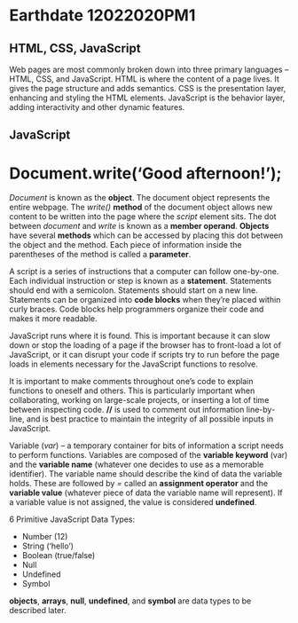 # Earthdate 12022020PM1

## HTML, CSS, JavaScript

Web pages are most commonly broken down into three primary languages – HTML, CSS, and JavaScript. HTML is where the content of a page lives. It gives the page structure and adds semantics. CSS is the presentation layer, enhancing and styling the HTML elements. JavaScript is the behavior layer, adding interactivity and other dynamic features.

## JavaScript

# Document.write(‘Good afternoon!’);

*Document* is known as the **object**. The document object represents the entire webpage. The *write()* **method** of the document object allows new content to be written into the page where the *script* element sits. The dot between *document* and *write* is known as a **member operand**. **Objects** have several **methods** which can be accessed by placing this dot between the object and the method. Each piece of information inside the parentheses of the method is called a **parameter**.

A script is a series of instructions that a computer can follow one-by-one. Each individual instruction or step is known as a **statement**. Statements should end with a semicolon. Statements should start on a new line. Statements can be organized into **code blocks** when they’re placed within curly braces. Code blocks help programmers organize their code and makes it more readable.

JavaScript runs where it is found. This is important because it can slow down or stop the loading of a page if the browser has to front-load a lot of JavaScript, or it can disrupt your code if scripts try to run before the page loads in elements necessary for the JavaScript functions to resolve.

It is important to make comments throughout one’s code to explain functions to oneself and others. This is particularly important when collaborating, working on large-scale projects, or inserting a lot of time between inspecting code. **//** is used to comment out information line-by-line, and is best practice to maintain the integrity of all possible inputs in JavaScript.

Variable (*var*) – a temporary container for bits of information a script needs to perform functions. Variables are composed of the **variable keyword** (var) and the **variable name** (whatever one decides to use as a memorable identifier). The variable name should describe the kind of data the variable holds. These are followed by *=* called an **assignment operator** and the **variable value** (whatever piece of data the variable name will represent). If a variable value is not assigned, the value is considered **undefined**.

6 Primitive JavaScript Data Types:
-	Number (12)
-	String (‘hello’)
-	Boolean (true/false)
-	Null 
-	Undefined
-	Symbol

**objects**, **arrays**, **null**, **undefined**, and **symbol** are data types to be described later.
